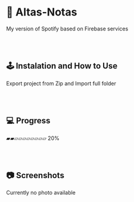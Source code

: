 # 🎵  Altas-Notas
My version of Spotify based on Firebase services


<br /><br/>
## 🕹️ Instalation and How to Use
Export project from Zip and Import full folder


<br /><br/>


## 💻 Progress

▰▰▱▱▱▱▱▱▱▱ 20%


<br /><br/>
## 📷 Screenshots

Currently no photo available
